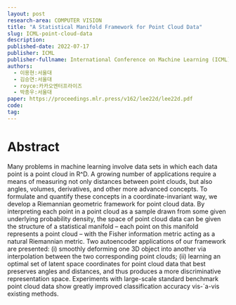 ```yaml
---
layout: post
research-area: COMPUTER VISION
title: "A Statistical Manifold Framework for Point Cloud Data"
slug: ICML-point-cloud-data
description:
published-date: 2022-07-17
publisher: ICML
publisher-fullname: International Conference on Machine Learning (ICML)
authors:
  - 이용현:서울대
  - 김승연:서울대
  - royce:카카오엔터프라이즈
  - 박종우:서울대
paper: https://proceedings.mlr.press/v162/lee22d/lee22d.pdf
code: 
tag:
---
```


# Abstract

Many problems in machine learning involve data sets in which each data point is a point cloud in R^D. A growing number of applications require a means of measuring not only distances between point clouds, but also angles, volumes, derivatives, and other more advanced concepts. To formulate and quantify these concepts in a coordinate-invariant way, we develop a Riemannian geometric framework for point cloud data. By interpreting each point in a point cloud as a sample drawn from some given underlying probability density, the space of point cloud data can be given the structure of a statistical manifold – each point on this manifold represents a point cloud – with the Fisher information metric acting as a natural Riemannian metric. Two autoencoder applications of our framework are presented: (i) smoothly deforming one 3D object into another via interpolation between the two corresponding point clouds; (ii) learning an optimal set of latent space coordinates for point cloud data that best preserves angles and distances, and thus produces a more discriminative representation space. Experiments with large-scale standard benchmark point cloud data show greatly improved classification accuracy vis-´a-vis existing methods.
